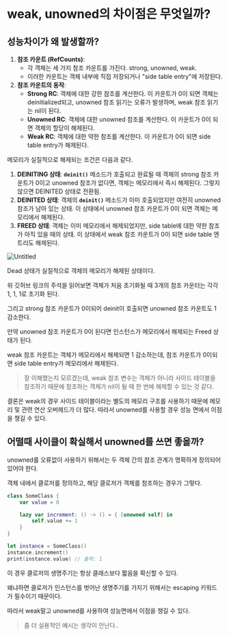 # weak, unowned의 차이점은 무엇일까?

## 성능차이가 왜 발생할까?

[](https://github.com/apple/swift/blob/main/stdlib/public/SwiftShims/swift/shims/RefCount.h)

1. **참조 카운트 (RefCounts)**:
   - 각 객체는 세 가지 참조 카운트를 가진다. strong, unowned, weak.
   - 이러한 카운트는 객체 내부에 직접 저장되거나 "side table entry"에 저장된다.
2. **참조 카운트의 동작**:
   - **Strong RC**: 객체에 대한 강한 참조를 계산한다. 이 카운트가 0이 되면 객체는 deinitialized되고, unowned 참조 읽기는 오류가 발생하며, weak 참조 읽기는 nil이 된다.
   - **Unowned RC**: 객체에 대한 unowned 참조를 계산한다. 이 카운트가 0이 되면 객체의 할당이 해제된다.
   - **Weak RC**: 객체에 대한 약한 참조를 계산한다. 이 카운트가 0이 되면 side table entry가 해제된다.

메모리가 실질적으로 해제되는 조건은 다음과 같다.

1. **DEINITING 상태**: **`deinit()`** 메소드가 호출되고 완료될 때 객체의 strong 참조 카운트가 0이고 unowned 참조가 없다면, 객체는 메모리에서 즉시 해제된다. 그렇지 않으면 DEINITED 상태로 전환됨.
2. **DEINITED 상태**: 객체의 **`deinit()`** 메소드가 이미 호출되었지만 여전히 unowned 참조가 남아 있는 상태. 이 상태에서 unowned 참조 카운트가 0이 되면 객체는 메모리에서 해제된다.
3. **FREED 상태**: 객체는 이미 메모리에서 해제되었지만, side table에 대한 약한 참조가 아직 있을 때의 상태. 이 상태에서 weak 참조 카운트가 0이 되면 side table 엔트리도 해제된다.

![Untitled](https://www.vadimbulavin.com/assets/images/posts/memory-management/heap-object-lifecycle.svg)

Dead 상태가 실질적으로 객체의 메모리가 해제된 상태이다.

위 깃허브 링크의 주석을 읽어보면 객체가 처음 초기화될 때 3개의 참조 카운터는 각각 1, 1, 1로 초기화 된다.

그리고 strong 참조 카운트가 0이되어 deinit이 호출되면 unowned 참조 카운트도 1 감소한다.

만약 unowned 참조 카운트가 0이 된다면 인스턴스가 메모리에서 해제되는 Freed 상태가 된다.

weak 참조 카운트는 객체가 메모리에서 해제되면 1 감소하는데, 참조 카운트가 0이되면 side table entry가 메모리에서 해제된다.

> 잘 이해했는지 모르겠는데, weak 참조 변수는 객체가 아니라 사이드 테이블을 참조하기 때문에 참조하는 객체가 nil이 될 때 한 번에 해제할 수 있는 것 같다.

결론은 weak의 경우 사이드 테이블이라는 별도의 메모리 구조를 사용하기 때문에 메모리 및 관련 연산 오버헤드가 더 많다. 따라서 unowned를 사용할 경우 성능 면에서 이점을 챙길 수 있다.

## 어떨때 사이클이 확실해서 unowned를 쓰면 좋을까?

unowned를 오류없이 사용하기 위해서는 두 객체 간의 참조 관계가 명확하게 정의되어 있어야 한다.

객체 내에서 클로저를 정의하고, 해당 클로저가 객체를 참조하는 경우가 그렇다.

```swift
class SomeClass {
    var value = 0

    lazy var increment: () -> () = { [unowned self] in
        self.value += 1
    }
}

let instance = SomeClass()
instance.increment()
print(instance.value) // 출력: 1
```

이 경우 클로저의 생명주기는 항상 클래스보다 짧음을 확신할 수 있다.

왜냐하면 클로저가 인스턴스를 벗어난 생명주기를 가지기 위해서는 escaping 키워드가 필수이기 때문이다.

따라서 weak말고 unowned를 사용하여 성능면에서 이점을 챙길 수 있다.

> 좀 더 실용적인 예시는 생각이 안난다..
